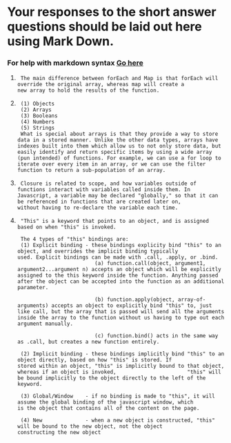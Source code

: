 # Your responses to the short answer questions should be laid out here using Mark Down.
### For help with markdown syntax [Go here](https://github.com/adam-p/markdown-here/wiki/Markdown-Cheatsheet)
1.      The main difference between forEach and Map is that forEach will override the original array, whereas map will create a            new array to hold the results of the function. 
2.      (1) Objects
        (2) Arrays
        (3) Booleans
        (4) Numbers
        (5) Strings
        What is special about arrays is that they provide a way to store data in a stored manner. Unlike the other data types, arrays have indexes built into them which allow us to not only store data, but easily identify and return specific items by using a wide array (pun intended) of functions. For example, we can use a for loop to iterate over every item in an array, or we can use the filter function to return a sub-population of an array. 

3.      Closure is related to scope, and how variables outside of functions interact with variables called inside them. In                 Javascript, a variable may be declared "globally," so that it can be referenced in functions that are created later on,            without having to re-declare the variable each time. 

4.      "This" is a keyword that points to an object, and is assigned based on when "this" is invoked.
        
        The 4 types of "this" bindings are: 
        (1) Explicit binding - these bindings explicity bind "this" to an object, and overrides the implicit binding typically                            used. Explicit bindings can be made with .call, .apply, or .bind.
                                (a) function.call(object, argument1, argument2...argument n) accepts an object which will be explicitly assigned to the this keyword inside the function. Anything passed after the object can be accepted into the function as an additional parameter.
                                
                                (b) function.apply(object, array-of-arguments) accepts an object to explicitly bind "this" to, just like call, but the array that is passed will send all the arguments inside the array to the function without us having to type out each argument manually. 
                                 
                                (c) function.bind() acts in the same way as .call, but creates a new function entirely.

        (2) Implicit binding - these bindings implicitly bind "this" to an object directly, based on how "this" is stored. If                             stored within an object, "this" is implicitly bound to that object, whereas if an object is invoked,                       "this" will be bound implicitly to the object directly to the left of the keyword.
        
        (3) Global/Window    - if no binding is made to "this", it will assume the global binding of the javascript window, which                         is the object that contains all of the content on the page. 
        
        (4) New              - when a new object is constructed, "this" will be bound to the new object, not the object                                   constructing the new object 